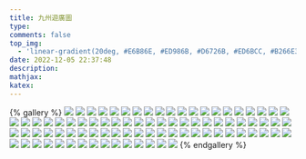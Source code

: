 ```yaml
---
title: 九州遊廣圖
type: 
comments: false
top_img:
  - 'linear-gradient(20deg, #E6B86E, #ED986B, #D6726B, #ED6BCC, #B266E3)'
date: 2022-12-05 22:37:48
description:
mathjax:
katex:
---
```


{% gallery %}
![](https://lh3.googleusercontent.com/3WVkI_bTYNBRpq8q7oGoZRuVhqQgrnvW0Vjs2pVBU6bTYdOYsB5q2U0KjBwJazw0wpUIEYjrViepHwCWBpIock33IWp4HWxN97ueqLqvFCWIEvzPGqr5hcMBNLox8FqycxZWo2epWmE=w1920-h1080)
![](https://lh3.googleusercontent.com/DB8i0K7h1nFRKBhFv_WJe27MWPUCZ1EqZZHFT9qOGW2jJRZyRxkquOe6vI3GZZUwE1YUIx8R9Xm7gfZHYChdJS3PHvu7V1PpAVqLkEDAPkcLpa5K8iVK7WIWn1Zj-6E7RfIgGIIHzZ4=w1920-h1080)
![](https://lh3.googleusercontent.com/zHThZrqmzrWutIRn5qorI5_Yp_f_FRUt7b0hZqjhUm3wypLb2xoV6k-JQ9Zg8i1NZXZpBg3BdaEDsHyYyvZv8j06D4GBDDMA0ZtgxbFiYNz2toxWO2tstcXIHm0rDYY7BUQBiTmR0Co=w1920-h1080)
![](https://lh3.googleusercontent.com/ZnsQCQft3kcrFQp7ctWJFFw5iopi6c_r6gqjPv-gdH1N6c27htg3fHX3S88N1R8eIxazAeV341dttzxxjMj8Z-4lZUPNDSucPA6UtppK5WNlGLLWlPwNRCQLwPTUFQIslrO1V0XbLCI=w1920-h1080)
![](https://lh3.googleusercontent.com/xnlrTXkqlKRUeUtteVgXdu2l3E4fqQhy_WAOJJJI1m2jqb_LZ3VnEufYSXzUDE_MZ1B5B9QwDIBiT1_3ia687BbsRMGxky5Ikgo9gepvxqbm5GEio90n8bCOvub0-bzvrULvqAyppzA=w1920-h1080)
![](https://lh3.googleusercontent.com/gBqo1C_5odrGOVxQyPHx0kBG0xWbwKNz2nL_d_7AJcXPXiX4o7x2x3vPFxPDJPH46AaOrT6bJAk4VhOGgUDD8ESIJOhwlVBmZfCKeiJ2h4K5Iu46wDkV66YqakIdzFO5TLpqzVNLVss=w1920-h1080)
![](https://lh3.googleusercontent.com/rH6w-lx6wn1lmyimthT87NsbnfrFBi0kOT8hDz9uMWk6-lZvoyt_9r4o1HspZbMhOZJZGSkgnosNssFCcqZ51_-ADbdgHXe0dpVKccWbmxXremqu-EL5zh8yyGxK6FNfo5jU0gfqyuI=w1920-h1080)
![](https://lh3.googleusercontent.com/q0iMMUXXXxH7ROpMh9tCnv2_eQXcrOHJ00KCM3KzV1cwzQoQSTfs-E4Z6rOQCk4Ltf7lmZgRLB278X3mrM462Fk6HkyiEO3wRKA9VktKmZzYnI4d1FXuVhfzvUyxdfnNUqTpfbq9r3I=w1920-h1080)
![](https://lh3.googleusercontent.com/tiQRSe-JU4EmcCnMMmu8b6jRyKJdFlguUYmJ5QdjIqN3APqdLiE33bOdWhowuM6J_neQWsc0c7Rkg3Iefj7pmTXY-rQEzbVkM2ZruCcYgvLekPE6zpkSoJMRUqIfIptJ6XmbIhIYFMc=w1920-h1080)
![](https://lh3.googleusercontent.com/5N8lGwFRwmDAA4evL3pydbOmHBvV4H5-spYcoz5-VfRWAS_D6uiEvNT8wBwaFxoDWdTAk4N3jHZ4FTfhwy5xEA0_OL96zJ2blF9vDXbY7HVazvu2PrderV5FSkQpa9VCKoKPBiF0JuA=w1920-h1080)
![](https://lh3.googleusercontent.com/_dccFQ0KY5K1BKiQ169kK7hShpfONzQl-Yj--fXt49BVRJ5LiuNVmxfbLJfsu2NN0IuHs--rPyOBjDsi2ZrDh-YyDo7yQ0tbSMpbyYRLwZtIQhBYxd4qLg-vWsTmY2helBm2PmJ7iUk=w1920-h1080)
![](https://lh3.googleusercontent.com/1pkjyDmZL1hETzWJ4QEcBIBBpHbjY5TFPCaapm3FB0UjXkB6cwalFiP55MZylMLywtOdT8Yj9vCkB70j057PmxsC3IihqepkQ7x-01oNPcLnKv_y2FVbghhGNMmAKexxQCXf3uDKYzg=w1920-h1080)
![](https://lh3.googleusercontent.com/KOFD2NWXsTNtbTbASgTRUpoqohdtJTurUc57N412vnDQCdXP6_ckhViqUj1Uo6_OlQQ9htPOa2c28ZdgDiPRzYkFb4hlfcBPwc2X0fmoAdFrpEDB-QyySiyfswQeyOH-1eQlhRfcr6I=w1920-h1080)
![](https://lh3.googleusercontent.com/X6hoq_TmwJ6OTgEeqtpLLAnjakHFZW9OV8KksOwc35HpZ-S76wp5-nbpXL0FiFKS0nETeRLFRr23sE6eHNuyJASedxp8xrxJpxTv53TXRNFAm-8-QnBSE_AH5O_goMLsc0Y4ohq3RS0=w1920-h1080)
![](https://lh3.googleusercontent.com/x87qF9KHWXJaAAeFtd86CB2IztZdNxb8661zSCanW8yk1QJRd7cSKC4e8UCBDfjqclbjzyHG0N-PnV-AWuPgLZHOPp0auXODe7kS0vbmfkhloTGj-HdbvAF_c7R2921qNvV5JchUKUM=w1920-h1080)
![](https://lh3.googleusercontent.com/AmF9YxRPv8pOdjx4F6nikvQmFKjv3E3U6c1uz8migoKKOSbsFFnTWe7D2ORehY_hdJh3cVs_PqANL2rXy0onF9OcKLmhF0sJIi2QLtykSji2L51RQwgVGmilS8jJHZQHmwEjepTAAgo=w1920-h1080)
![](https://lh3.googleusercontent.com/EwOSrn9K2LoUrIt94qJlFbCOPLw-RM3872NvTJ5QjrAV1K6SHe2lh8ZRUmZR3Q2rXDpihioyYx9eU4vpZsTpE284ufC_Ezca3c1DsenkYZGAcJWfYVFThH_UPYF6j4bOgHdgA7j85ys=w1920-h1080)
![](https://lh3.googleusercontent.com/SKkci4YT0sCtIc3ptac446rwe2etYvn07oWFe-zRzT4OdYJLbVbVvJLo01zpEFIP5OuqwGuxpY3iP_AJL8_OM5AeQgiKy14O-hMg8BnOr09BSXQdrgD6_O_EilxQn5hRZNH4AH5MKzM=w1920-h1080)
![](https://lh3.googleusercontent.com/lsn9IcOlppZfbCLZdJN-0Tgtfdx5Ee8EjNFEjAYwbV2qzJAMsHwfhdYrMIWUt8aNAnzvDs9-WVbKlo6pUQwgrkXDa75whoZvownl-nQyxtl4J7HzBuf5wm8AcHE7AQNs_RwUuXC7_1o=w1920-h1080)
![](https://lh3.googleusercontent.com/QRdiXDpgSFRnouq4JJrQtA1lhOPEsHOLVujZ59dvEbwv5xIbKSJhrE-i2PJO0mTukxiZanRKYqijG9FZFv1qhj4SGhhNKDUHlHnJNbiey-ti3sRq1lod-1OkdGs_y9ss3tDV_VUMxLY=w1920-h1080)
![](https://lh3.googleusercontent.com/3y1udYC9g-wcTeOgolguPzpGUBBeUV80vclje6zfkTi5qCnudejQyUwxRIPhXKJJyqlOkCO2hp-DmnrEAT_LLAUPGL85GkwEn3u2rkel9j_L-_6CG0Q9H7JnQXN0FWpkP1C9mp4jzwM=w1920-h1080)
![](https://lh3.googleusercontent.com/oFxiiFfAPYnYRRkXk7y8gtzcBvD2k4brYSCrsATMkz7rjokOeF0CRwq93KK8cX6BYSeCcUpTPDbqIC0mlYjMjlFtuXloqnWFJ1Ivbv82lgjXl4W2tsimmOmlC4jpXVtnuAAugqi2y_A=w1920-h1080)
![](https://lh3.googleusercontent.com/en4gQcBUuxESGc05Cypv1kNqHstOggD3QOUZUFeS5JwL3tv9m9RnlaNjJ8XdAVmr8XK-5hyjjo6IhxQXnucqL8Ps7P4AY842B8u8j-IF8hylBqMO-RGVBFTwHZPrKolO20gOMzjSLsA=w1920-h1080)
![](https://lh3.googleusercontent.com/t9Rl0u8JPC-DykoMKGnUPUwFpiRIwt6gLKtbMvGwXdY7qVRxylr0I9nlWMl4MfZLla7WTrCy6iVVwWe5yIsPhlnP9_THvnpJgy8wDGBwue5GGPY9RMp6bmQkowuJa8RS_HFif3cKZ3s=w1920-h1080)
![](https://lh3.googleusercontent.com/275krscF2W6GMm78rWdBiYp2y7rkX5wZMqRjaeXB-1kDk8TmbEveIpkpe6-Lg5pCXp-q7Q00hVHGyOneANBliLStBLdzfqCnZQpSksWTgeDZ37UB6EZlsezG3-ztyJJtHMzYWGliPb0=w1920-h1080)
![](https://lh3.googleusercontent.com/1CReYkyDv-Sk32TAyehWFA0xgHnPaWuCcX5rZYa8fIL3GP7uUNkBFPVU_0ctKV8Qh3Q6dcI7ibNv5Wp9vcjWJAPAxo-WrOHmbvTTuANM7OWnZ5Jjdr9MX8XU_b9EbSU1J3j_ihndQVQ=w1920-h1080)
![](https://lh3.googleusercontent.com/qCHAe_JTSnV_lMC5p-T58SU_Wv9MuLvt52_aJ_ix9f9Bk7iHfZlMJx1P4pEeicgKRGe7EEBGs7bF0GQ7ULSVlkX304NINISdQNfEBUM0GmD-trRcN1KSPRTijC3h7ATiKjlcCSUTayQ=w1920-h1080)
![](https://lh3.googleusercontent.com/1YNnWhsbCvQTndLe2BvkAM8Q_G3ojAYV5DYm6dvtbP9pq4qRvoDyYO9Czbr5wb4fwKa5x9lRpx8k_t1hDYecND3NKjpD_76Nf_rtVEXq3cmIWWgfjLewr56OpGfPl5W0RmyUUW3onA8=w1920-h1080)
![](https://lh3.googleusercontent.com/tuCTajRrZapOu9tvm1fmfMlEu3qWaL7C_OrZd_KT1ctQVtl_Gij1cs2hhB4uW8N3nxIt6UlRTmXfw37m9iPll_RExBQKTVny7fZ7IB4-02Kp6gM5-vbQ5azI1LB1XYSJybT080T2cmU=w1920-h1080)
![](https://lh3.googleusercontent.com/hJ7BcdR1SUv9MOnTU74UN12RwkacecCVgD5sJNhStArZGe7eXXsdf2GtWzxxYo8A_2NghyB1W07ez4A7DqeRzcC8YFGcKiuxbSvTRuDmLcw8JYM2PN1DPFLwdRFcej7ekZlu4ZOXiYQ=w1920-h1080)
![](https://lh3.googleusercontent.com/DxpZaOdHzujSF-TycyE6nPcRr-qmQnULcDxit8ZWgaEG88p6Qbsc3U1tI7H7eH2D-pMQTpqRQP2wf6l84uK-Bmayx6f0AmKndjEZs9r3mbAAVNgP0UEwZI7Q5X3bW4r-_NBZyQGeRmw=w1920-h1080)
![](https://lh3.googleusercontent.com/88T0TsEnyBkU4DQ1YDovjZxlMYyop2MbTYLh6E5uvMaKU7gtLFpZxjdmU9e1kizubVho4KiHPLc92Rx2jalqgahqLu5n9TUMxGhG7TTImcyDuxfgnEsktflh6nzWCKQOp2-MJg7Gdl4=w1920-h1080)
![](https://lh3.googleusercontent.com/K5sKh4y3vXojqjXVbPdoq-WvPfVGRjGhxjaW8VEJNcQlRvqpt3yeavnEO6oFCvNDIhbVQGHZTnTWiQJn4OQed3OViZwIuT6boWH42bO_NzeuTMvBBx9BKhZp0kMOCRffjykWJ55gjiY=w1920-h1080)
![](https://lh3.googleusercontent.com/cClYUOl-Uw_PrgLDwdV5O4yrcPcx-DHyrYK5EeBIMP7vrU88687X3dYiC5G0YGIi_Xz-CoVgsjauTHBARwRujFX9sFpbE_2CXd07iayIXYpBvM4Fkq_yR1Ev3SlLZkZiSa0sSJS-ePg=w1920-h1080)
![](https://lh3.googleusercontent.com/m5A2HRkeKWIHlfdjv3XMu412yfUVk2QlUAvv-i-A1GAaW4TgknbDhg_u3DeEjFmxjOYsFzP7a_V_UPyER8Tevu8CnoSVoWDdRxV2U7WCWpal6y0Kimj5Vw-kqg5Fn-OaFw3dd1dqmAM=w1920-h1080)
![](https://lh3.googleusercontent.com/hzfFpfy7DbjQU14uHv9-NZwCJBn-2GjJUqcFs6J9WBTMnaJQTdjGPEZcHWF4e_lz6NNZVuu1HscC0hdpxDYgB7TgJ17_F9C-oLIGqfwGb2c_Utqe2fWXnR-zu6hHKjO0_WwiDzY7MOQ=w1920-h1080)
![](https://lh3.googleusercontent.com/mebwwjtNMWW9ed5p0eC4EaWbncgr8Uqwic03OoW8xkLH1xCIi2QG5MHFcf5NAcGTZh52A4SK2QLiSmqsUjXp0nIY232KkmN0xGqxRkrHxHNn-wMMIjcbeMdpGygstPVMrOXouHX2kzk=w1920-h1080)
![](https://lh3.googleusercontent.com/YaFn94i3mi_k14D3DDe96HIaAdxnV93y8uPIAWMTm77ndubwqh4pgXyRNwbQFYM6TANRD_fJ9ZY7_Cb5wxUypffpSHFxUqyTP6bVInCHnbYxJ9DQMHO8bLBh9AGUGX8NlK0bBsiJntE=w1920-h1080)
![](https://lh3.googleusercontent.com/731obx036eWj4SIqew22rqm-eJoPjFS5TpuGpF0HUmb6Eu-ChCuScNl7ZGsafR2scofO8nZdaRAZsirBiLnrUxYkK5UYr5j9TN0bqk_uRt7zCpfeNjqN03HuAzHC5dR6eVcpHym1JqI=w1920-h1080)
![](https://lh3.googleusercontent.com/9XLVWEPfLYJQYtvgHYJs-UlXAB89yfXvdIz2V19-L42WPqU-nOmkMjzxNRBR4mIFpdb9CaI34gJuH5hfcRKfwRrMaccqiCyNwUD_yjwUmcBdfTKpT9FvW8gL14x3YpiRE3ur3cyQp4E=w1920-h1080)
![](https://lh3.googleusercontent.com/mAI8KTSYnxajYo02mZ44OGdlmKJFTunMnhKwaN2cARKZfqKu29vpYgAMyOnZLavdlQpftXPG1IMjXM-S7j7OJZjb54dgQH6VEasjMQLS6-7DwwifjK1khx3TYDvtsWlaNGnX3aT7gRg=w1920-h1080)
![](https://lh3.googleusercontent.com/iHlDw4Ms80de7RVKwsrpDkRTHLElDoxi6kQfTjX7sfQUA5Eippcs5Tt-YNuouPPR6kmbDJAeYJ4XedHjpYGddYxzaeyENNLIgyPMi0IVIdDFEWRMZ3zyecdHuj5mutirNZ_obPLAPXk=w1920-h1080)
![](https://lh3.googleusercontent.com/1IXbcxVvxN2UIZ8j65IGccQAYiqgh0Td5myZPJYy9giGaFpb0ADgE6mnN1XoQss7XexIe6ehel42ii7H3Ip8B_feTfj95L0OfFAGwXqeyviRc_PQ5j9GYaUcH5RrQeGklIJYYlebJCM=w1920-h1080)
![](https://lh3.googleusercontent.com/ZrebhNBSjKK04Mhy6xlzmc-WOy8GabMsMhgL7ybUR1vyS2rrClAseU3Xu8r8l5Z9tYejbg8YdC2Euo0bkweR0z-euSSHU8tuQf4d1aax78URpPtR4eTMV3pC7GexnDgz6H2eOh5Z324=w1920-h1080)
![](https://lh3.googleusercontent.com/PMLFv6A0w_qJ3Dwi5FNzU91yAionIf07Ha2aV4JUqhKua5LCtf1p_-xSmBlYyiEsxSB6PbI5IWTw9t0Tpnpw9Td45LomLR-8pnQD-b1tclkRGUJq9fHCRG2w3k95prus6PmMB-YcnTU=w1920-h1080)
![](https://lh3.googleusercontent.com/0X4PIDH2oew7RuF9Y1ob4GpWyAnVQ6aZa-FSAbCUR6LV6TBgJGcGBrag7P7g9d0VasC_cxabNzAR9QXVp8Z0DpKzJB25HtegqeT2xvIFlaThfpcscuOojEui2m9w8zkAZTyy3p7sUrs=w1920-h1080)
![](https://lh3.googleusercontent.com/hRSVjDic06pI4k1torE3b5Q8TwP7PJprcEyCT-F3ooaMHJxHhdjQy2vhM-Y7CEchsY5YovgEEgRa78RD2wmCMI9no20p8Tv5wwkOky_FY6ObFRbZWc-J_2h2GxG47WWKGHcffr_0qoU=w1920-h1080)
![](https://lh3.googleusercontent.com/5q3ii4yY9DI3PNE5AFehbl2DA6ecqPR-b1WNgS2fzh8C78AFbd1loYn4G9ODzQ0ytv9UKKGMq49gGcNawbCnu1mogv9xmlUbgrkls394s53xGn5RovgM7J0ZdHwGh08DIy8EIjvP1ac=w1920-h1080)
![](https://lh3.googleusercontent.com/MbAmFyjBNObHw4RyBCiHyR1S1HMsEGxj2tenHWJoipai7uMA6ELJtHIlpiuuTXL29bHSN3IlJqUdARQzrfAzx9E-tvppaunll3Ip5_2aWPnqUuOD1pKxUPtcw1sRKQOBcVu1Y6bEFVk=w1920-h1080)
![](https://lh3.googleusercontent.com/_N0hOJ_t5gdIKh8NJgI4ZRgLTOMh_MrwgOXad479AY9Snu4La-Kz4UGHwuAGo-DM4fKl7ZnkknRTYZZiVMRs1aG6C1DfQdr-zZZcbdDSdjcv6eKyuYxhoGnNEZS5Cxek9PYkU5RZyLI=w1920-h1080)
![](https://lh3.googleusercontent.com/d3j44tPh_zzd0aRXAZqimCH7bIxvwBwTGdIl0It7b-wQKv-Amd88GkOTj1legmRxJIf0mIici-zBjK4IXddeRtMzHJF7wIZGa2BneGUAZJvSHEPa09CyC89B90lG8YgTMM8-HHWhhI4=w1920-h1080)
![](https://lh3.googleusercontent.com/vmxg9MSjEHmYz6060vXEMku2ejYvdEXQJ0xE4WN1vaPDDcnLRdTqJGEJPp5eYR4q_lTvfeC9LNhUQvqI9dpzyfnMvQNXI4K5O_bEM7VRwrq_QEk4NVkNZhR7gwYkwiZ7aQ1IXr3vLLM=w1920-h1080)
![](https://lh3.googleusercontent.com/N_8_2E1HiZp0TiWWgN81MyMId5VH6yHw7rFUydaaj9iykKEJszgJ25NKIV4vMYw32iPeR-PGEGbEDKlP5f3HA8wK3_7wM6BprS7u352QmIRaTBKDb4URB7WZkON9qGCyyk25sQtKTak=w1920-h1080)
![](https://lh3.googleusercontent.com/6kkSOQ7t-GmnFTuDbx1gfkzZ67v2XB17VRhpCcGqHtahtt6EluLMScvssxoSeI1q9QDCgcDssIOsPFGaCiVAHx7m0ROzhBlHaUjnk8rVk4MjI3ujDZleNMkQa2irpvDpAFF7Pmu5YtU=w1920-h1080)
![](https://lh3.googleusercontent.com/KFK6PlMVetvsak5_7BnEwJsOIOYGZY-ed-G92Y9EIErcy00zOFdXdHP8Zd1yCSAh6zOru74K7XRywj4MfhUJcT4ia0dCNS_yVDQgWrWMR6nTMFHlJ1UEfBkuGT31YZgvFW0qkr8OmmM=w1920-h1080)
![](https://lh3.googleusercontent.com/ExVe4ETMMXFR7o82vt2OAUKxb-JKyeIK8TN5HKz9Ch8i5VAnB9p-iHqdFZHfQLS0IUfa7RhNp-IgzHnmhdfUHU7OQdfe1UVYTizgd2MCG4dlBKmdUxoFNm1P9Fqb3ZMV5QtAdn0fghg=w1920-h1080)
![](https://lh3.googleusercontent.com/4ldFzHfU1LYxldSiRPTqP7SQqVGjIhaoZpLQdkZ8lhUEKMiSrgNLoqDoPq51agkGDWU4iBQd6fusWDkF-bi2hxv1dt-UbgEBM464kSoDmgJHR2MpuD4iDb-xwxsQR2wMrIl-5vw6QTQ=w1920-h1080)
![](https://lh3.googleusercontent.com/PhjKYHYtxczbC1QNXk-abJiETFZbS9XmNLLtrlKgR0ACgHZycOZObzkeBgsFvrVe9Nnk-0HJzZu1EnxTmCzc6oWZbjdoTOqiHadDEf3E-YKVO-gdvr-gjj5gsdD6m4Dda0nDBExJ04s=w1920-h1080)
![](https://lh3.googleusercontent.com/kjstpcYqUdt9b7qGrJ45QcbdtzW40XijUj3hVfjRZ5884NYgOjjVDH2cUDW10pVTJB1Nyvdb2L5bN-ypYaVf4oui9Y8cZAZmdva59MVb7Mj_YEkzBWw7qOT7CvcHfypD4Ur_OE3liyI=w1920-h1080)
![](https://lh3.googleusercontent.com/pCTRPSsxHu8Y_XE95g5ZNdB0klnmvdgsyIFWA1HyAEuUEBCH9k7w_YzuJuqx-VOX47i0U4wAdDb3E15vUA-JzKcwzqgqjBZ-xtjRf5LjxqwOE-zftWcYnY7Tp6rCiTPxVbA8UKJXfXM=w1920-h1080)
![](https://lh3.googleusercontent.com/r6nF6B-xGJsceDLtM8XBOKXrxt7F37Year71pYFe0YX0ctE3j12by8lTFP_lhtrcavLk8gYoOfqz48xXOlzBdrbDkQm1vcPW9TpBPRldZTBW7ilrfDNLFFoLL67ssypsMDFI8B_Od6s=w1920-h1080)
![](https://lh3.googleusercontent.com/1ePxmQeRNNwkfpdGfYfv6eiM6TwvfBshXUozt7GFvyzITtMoCewn48dF9Cz9whXc0GGkmxHgdx2uDf9KuFzSNXRy93S5BAL9W9jhvBa1A1YQtk45Iwqt-bfBJwjsqxe6NvuEZzGWpHU=w1920-h1080)
![](https://lh3.googleusercontent.com/6GqRgW58RHZBMqtaSuhyVIPPApEVDgVCFocY3SgiPECTtpqJitzJwbu4d-ct694ktg-s53UO8ME4v0hYN28wVuI3S5lYqkhSZkKInaA_Xmywabv4HAa-UNmAHBC_4M6ZLXqaLUGc1ug=w1920-h1080)
![](https://lh3.googleusercontent.com/zHud_BKb1NxBn6IxrzvKO9H7rUa64kqdEXAHBL37MVui4Ol9N4N9qOWs6E3NbcsxBw680ImKaL7STjO-6Bfc4guP2XM9POmSejVUU1lNLdSP7zuVACPwdtomB6_zZWCDwX7XIkMz9Fo=w1920-h1080)
![](https://lh3.googleusercontent.com/h7yVfeuZE8AmB98hMGziRRh4L5oq6N7Bq6btjrzGzR17B9xe6ezaZ5Q2a3DqdlaNLQOj7yA7PUOOPdoePOctI47m_gViBaTjxaW1BxRkkl60iwkaM8xTO6QfJIgUuuND-Tiewa7qwZA=w1920-h1080)
![](https://lh3.googleusercontent.com/Gfi-1g6yt-8kUYSgTGKHtlWOAn57m7aS2Ffcb4Mw4kS8jRYRT05a5P6v7I5CdzB8t8hJFfJsR9TiJTjHgwfx8gMfDNneCf1NuP6FEWN0KhVVSkkXq0YpY04QZXsLRzLOU3PexWdWjRQ=w1920-h1080)
![](https://lh3.googleusercontent.com/UXUE6yopap-QPW1ud3sycZA-0EtJ-H97C09ocECElI3LpEA5a6APkoTjI0NAffuv9sg2BbBNZIwybfsmMorCbPc5B22RE2I0WX3-DplsnnO7aE_mDuFjeW-NdWC7KBu2QhdT5JdtWQw=w1920-h1080)
![](https://lh3.googleusercontent.com/X6XIMD9gH_ksnwtEFoMvIPUueTg2JPOx6dvL-4DKLUYWaQReO67WHKSEZ5LT5_h8qWXCMAEbTlhebS61QZrYNMkpvkSstClEn43WUg9dX13LdIU1nL9X0y4tRuomRu_vZO8j7lLred4=w1920-h1080)
![](https://lh3.googleusercontent.com/PJG3-j-0vDOJ50VSgLQ3TAChV28lAvpAr1D1PY4sW1QnuFYl4lsX0BAwmrxsM4igGDK7t9IWi-qxtEoCsu13Al6EuhaoPELrfgqv7sLpaDomIHWhVURnJCYb90-RtlSoFK-F8LQucz8=w1920-h1080)
![](https://lh3.googleusercontent.com/8EhjnadWAyLpinGCwYZVq5fBzQX7O9R6CySfFokOjNbJa_Pf4mVBkqR68Bst7KqiXv9mQI2re0g_fxO0AICrEXhL2kGlnPWVAnNSRG7clzEQjWnuzeKXakG1tB5fqS4PikDB3PoDLLA=w1920-h1080)
![](https://lh3.googleusercontent.com/46Suy38xyHJNgmRaCSMfYXgF6oolUeHAR02gZW-X5dHiNAmQzQRGj7fXzJCNZIUbWz6l3FatSdprLWwZ6QW2MR_b6WkjDd-FCaftnk4lCOyJ7sfAliiIkPLIH78SkXFDHxLtAOppZSw=w1920-h1080)
![](https://lh3.googleusercontent.com/CxdvbOIkD0gbqGgMe5r4hAsSaAzqZLfLLNXlsN0jQ0XGAESw_Qw3VIWdRz8ZLZthXskrNjGrteGwCvtH-gQME-sO_URBGwvbCADzZx9nNu9utKmrSktAR30ZUOa1yjG8EHk_F9Y2gC0=w1920-h1080)
![](https://lh3.googleusercontent.com/TA7GlcLQRdcjU4BRjIR_V_-R8nZpkiOKHLhK2hIZVPadfGaRI8JBJXX7NQ-VYDYWIBRj0T-fTjJMzgZg1mUmJ0pH7ZGs_FCDcoObQjHJRaEfY3oL4B0BukClKnDTpukJs6-ZDxMaYXw=w1920-h1080)
![](https://lh3.googleusercontent.com/hIB-fcDr4r3tjwkbCR5qlzueYk-oXGgiHVc1AT9HqsrbLK4WVrPPk3_AhLo_SY76tF6slx5VN9Y7Cc7kIWsoMl1NTyd1QbsfXAg9zj6msAOF4_hY44wTMhyjCe42pplf_-KKU1ot1XY=w1920-h1080)
![](https://lh3.googleusercontent.com/0qz8-Fu4kj0AxWvRQCesmyvRfTSy9REHu-T0dQcXQUqkmIKbELT9EsMHh805rd2Dlhpf-XA8sgkPDRI-6aTl_hA66cS2PLvJPQNzFZmKjfnn-GvFG93FsN8QvPBYytuuiZkPeOr2pgc=w1920-h1080)
![](https://lh3.googleusercontent.com/DPA8c3d7elM10Fq2yXeirL_d0SKyKqRR0sRoCbLIJNXuTUxKggjKkNxtkvwWVx49SewSx_aGXI2Dcy1dvrnN4gOKvWsGSY-XRcGkAdJsaclgYW7fBO1FamBNiTMa0tpHK2ow4jwW184=w1920-h1080)
![](https://lh3.googleusercontent.com/zOux92R5-78jgy_HtE6vc30bKgaFku-6cuhLCX3LLCXMluLcGU8fZXQTkfrh2kMyl6L6k4uuqQW6VKTN4r02cp1dCNPboJsHjylOeblXEIRfHZx2VUcWzuuZk-xWHhlfAdgUfDB-6Go=w1920-h1080)
![](https://lh3.googleusercontent.com/hxyfcoMFmrHfse5NziQGJQhYtqZ5DHtEnq7lZ2eJxI4N4YilCizeZZuy27IJt4C2JUZKK2kzhddejQ5oAbvWTOlQx-fnamitiTFNuz0VD2ka0eu_mqNyfrKDgXLDM0cHXOF4TS-p0H0=w1920-h1080)
![](https://lh3.googleusercontent.com/T-PIJPR1gz9MWanavYd438qDXLTt1YE3mnXzVLdfgG6fUFgrYZR0PPbpe5AYv8Zl4rpUcrjwI_HB-WSetA-qrrAVp25jOYHv8-EmsNPWnod0ctEj21DiObX-ld3S7XY4t70qusX-bns=w1920-h1080)
![](https://lh3.googleusercontent.com/7kV6-mBoxKpR0o8erMmeuNQDa6dPhK295uaEjR6dzOJfqnWLRl5HvqMWXkiIyyi5D-yTbFDr1D36nINzlnICKU3hOjG3PiYu6MD5XhZMgj9UfodO704hl4hi3AeXObpXK_L2_oT7lac=w1920-h1080)
![](https://lh3.googleusercontent.com/GR2Q2-rHEijQD2IT2jzeX2Xkd_scOFEd7arinWJp6WTgp6-CYt9Mq4ct3bL2-jQrNnKPFg6xrFArWPbfuPITTFS-ck4mfrADTwwaI3GrLf5j_IKNB4LAsWSFuaQJmbvNSRMBt-31GBg=w1920-h1080)
![](https://lh3.googleusercontent.com/_87JaexOIkr5CWm1UUjxr9oi4cuTxcaJAXdPQo-V40kFRLzFYBZqiVjPM6HybOWZxPIMGjIt6sVr42d4hF2FYjkAhK4PTtgy3CcHvzvH00ROp-ZSDCX4J8dOoKF1rfz4bzwtIDvZeKg=w1920-h1080)
![](https://lh3.googleusercontent.com/4B1bO9FGicueHQ6BSx9IkVhoFFGJ_WOmKJBrcOktwailjUr9aPGewa6w8PYRt6pXqgPujFlWt2soo3aPm5oNPILEJjO-zIgasf5PtAtRSwqbu4QBoUvYu9xbQy2_SBjk8B2F8SV5LgQ=w1920-h1080)
![](https://lh3.googleusercontent.com/soaZopegF3H4WFPkniEDLjIZx9l9DhphWfUasBpnv5JWZ3cE3-Tx9iNBSVU92VDF8QZzScFHolbJHcThAywUTTXBH4ilBChWB0k4vXG5rjkvInxMC3MTh7cBB5x_gxxE0FEbeF5GDUE=w1920-h1080)
![](https://lh3.googleusercontent.com/ZHDbBIubMXmOzE9omNtPuG9c9GhaHCn5kSDF0LKT3PSnV4Orv72aF6sC5weIiJdR7VUfyuvTcM7vtKkskxNiyrSnWkcnea8PqJX4Wu32WZoVxBQ0GXwwwo02fkeY2pk7kj-LlGETdl0=w1920-h1080)
{% endgallery %}
